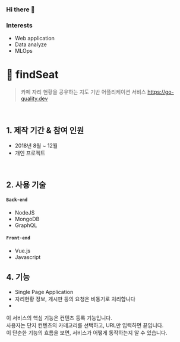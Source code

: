 ### Hi there 👋

### Interests
 - Web application
 - Data analyze
 - MLOps

# :pushpin: findSeat
>카페 자리 현황을 공유하는 지도 기반 어플리케이션 서비스 
>https://go-quality.dev  

</br>

## 1. 제작 기간 & 참여 인원
- 2018년 8월 ~ 12월
- 개인 프로젝트

</br>

## 2. 사용 기술
#### `Back-end`
  - NodeJS
  - MongoDB
  - GraphQL
  <!--
  - Spring Data JPA
  - QueryDSL
  -->
#### `Front-end`
  - Vue.js
  - Javascript


## 4. 기능
- Single Page Application
- 자리현황 정보, 게시판 등의 요청은 비동기로 처리합니다
- 
이 서비스의 핵심 기능은 컨텐츠 등록 기능입니다.  
사용자는 단지 컨텐츠의 카테고리를 선택하고, URL만 입력하면 끝입니다.  
이 단순한 기능의 흐름을 보면, 서비스가 어떻게 동작하는지 알 수 있습니다.  
<!--
**jaeminjung/jaeminjung** is a ✨ _special_ ✨ repository because its `README.md` (this file) appears on your GitHub profile.

Here are some ideas to get you started:

- 🔭 I’m currently working on ...
- 🌱 I’m currently learning ...
- 👯 I’m looking to collaborate on ...
- 🤔 I’m looking for help with ...
- 💬 Ask me about ...
- 📫 How to reach me: ...
- 😄 Pronouns: ...
- ⚡ Fun fact: ...
-->
